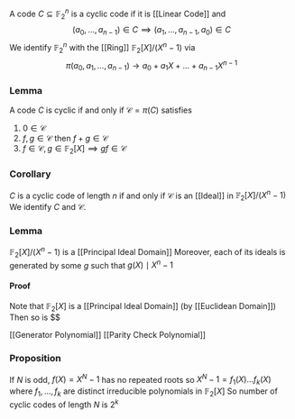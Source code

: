 A code $C\subseteq \mathbb{F}_{2}^{n}$ is a cyclic code if it is [[Linear Code]] and 
$$
(a_{0},\dots,a_{n-1})\in C\implies(a_{1},\dots,a_{n-1},a_{0})\in C
$$
We identify $\mathbb{F}_{2}^{n}$ with the [[Ring]] $\mathbb{F}_{2}[X] / (X^{n}-1)$ via
$$
\pi(a_{0},a_{1},\dots,a_{n-1})\to a_{0}+a_{1}X+\dots+a_{n-1}X^{n-1} 
$$
### Lemma
A code $C$ is cyclic if and only if $\mathcal{C}=\pi(C)$ satisfies
1. $0\in \mathcal{C}$
2. $f,g\in \mathcal{C}$ then $f+g\in \mathcal{C}$
3. $f\in \mathcal{C}, g\in \mathbb{F}_{2}[X]\implies gf\in \mathcal{C}$
### Corollary
$C$ is a cyclic code of length $n$ if and only if $\mathcal{C}$ is an [[Ideal]] in $\mathbb{F}_{2}[X] / (X^{n}-1)$
We identify $C$ and $\mathcal{C}$.
### Lemma
$\mathbb{F}_{2}[X] /(X^{n}-1)$ is a [[Principal Ideal Domain]]
Moreover, each of its ideals is generated by some $g$ such that $g(X)\mid X^{n}-1$
#### Proof
Note that $\mathbb{F}_{2}[X]$ is a [[Principal Ideal Domain]] (by [[Euclidean Domain]])
Then so is $$

[[Generator Polynomial]]
[[Parity Check Polynomial]]
### Proposition
If $N$ is odd, $f(X)=X^{N}-1$ has no repeated roots so
$X^{N}-1=f_{1}(X)\dots f_{k}(X)$ where $f_{1},\dots,f_{k}$ are distinct irreducible polynomials in $\mathbb{F}_{2}[X]$ 
So number of cyclic codes of length $N$ is $2^{k}$

